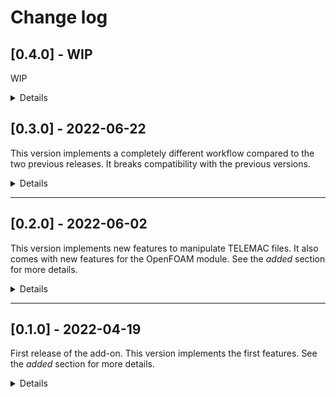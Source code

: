 # Change log

## [0.4.0] - WIP

WIP

<details><summary>Details</summary>

### Added

### Fixed

### Changed

</details>

## [0.3.0] - 2022-06-22

This version implements a completely different workflow compared to the two previous releases.
It breaks compatibility with the previous versions.

<details><summary>Details</summary>

### Added

* **Edit > Preferences > Addons > Toolsbox blender**

    * Indicate specific settings for:
        * Logging level
        * Name of the extensions of files to import for each module

* **Point data management**

    * There are now operators to add/remove point data to import as vertex colors.

* **File > Import > (OpenFOAM / TELEMAC)**

    * Import (OpenFOAM / TELEMAC) files from this menu
    * Precise import settings from the import window

* **Sequence objects (OpenFOAM / TELEMAC)**

    * Edit file_path property of sequence objects (resolves #2)

* **View3D > (OpenFOAM / TELEMAC)**

    * New menu to use operators related to (OpenFOAM / TELEMAC) objects

### Changed

* **View3D > sidebar > (OpenFOAM / TELEMAC)**

    * New panels to manage preview for imported objects

* **Properties > Object > (OpenFOAM / TELEMAC)**

    * New panels to manage sequence objects

* **Properties**

    * Reorganized all the properties of the addon. It will be easier to add new features now.
    
</details>

--------------------------------------------------------------------------------

## [0.2.0] - 2022-06-02

This version implements new features to manipulate TELEMAC files.
It also comes with new features for the OpenFOAM module.
See the *added* section for more details.

<details><summary>Details</summary>

### Added

* **View 3D > Sidebar > OpenFOAM**

    * Small OpenFOAM icon
    * Select 'None' under preview 'points data'
    * Option: decompose polyhedra
    * Option: triangulate
    * Option: case type ('decomposed' or 'reconstructed')

* **View 3D > Sidebar > TELEMAC**

    * Small TELEMAC icon

    * Import a TELEMAC file (.slf)
        * Reload the file when temporary data is not loaded
        * Can import 2D/3D files:
            * Case: 2D
                * Tries two generate two objects
                    * One with z-values set to 'BOTTOM' or 'FOND'
                    * One with z-values set to 'WATER DEPTH', 'HAUTEUR D'EAU', 'FREE SURFACE or 'SURFACE LIBRE'
            * Case: 3D
                * Tries two generate an object per plane
                    * z-values of the generated objects are set to 'ELEVATION Z' or 'COTE Z'
    
    * Preview
        * Select a time step
        * Select the set of data to preview (point data, visible in "material preview")
        * Option: normalize (remap vertices in [-1;1])

    * Create a sequence
        * Type a list of point data variables to import as vertex colors
        * Give a name to the sequence
        * Type: mesh sequence
            * Select start/end time points
            * Behaviour: *generates a shape key for each time step in the selected time frame. Ideal for short sequences.*
        * Type: streaming sequence
            * Select a start frame
            * Select the length of the animation
            * Behaviour: *generates the mesh which corresponds to the current frame and time point. Updates automatically when the frame changes. Ideal for long sequences.*

    * Preview objects are generated under a collection named 'TBB_TELEMAC'
    * Values for vertex colors are ramaped into [0;1] using global min/max

* **Object properties > OpenFOAM Streaming sequence**

    * *This panel is only accessible for streaming sequences*

    * Option: shade smooth
    * Option: decompose polyhedra
    * Option: triangulate
    * Option: case type ('decomposed' or 'reconstructed')

* **Object properties > TELEMAC Streaming sequence**

    * *This panel is only accessible for streaming sequences*

    * Streaming sequence settings
        * Update checkbox (enable/disable updates for this sequence)
        * Edit the start frame
        * Edit the length of the animation
        * Option: shade smooth
        * Option: normalize
        * Edit the list of point data to import each frame
        * Interpolate (interpolates vertices and vertex colors)
            * Select interpolation method
            * Select the number of time steps to add between each time point

* **Object properties > TELEMAC Mesh sequence**

    * *This panel is only accessible for mesh sequences*

    * Mesh sequence settings
        * Edit the list of point data to import each frame

### Fixed

* **OpenFOAM**

    * Create sequence operator was not using 'load_openfoam_file'

### Changed

* **Files**

    * Global file architecture (changed module name from 'src' to 'tbb')
    * Now using absolute paths instead of relative paths for imports
    * Now using an autoloader to register classes
    * Refactored some utils functions and classes so they can be used for both modules

* **UI**

    * Split 'Blender toolsbox panel' into two different panels (OpenFOAM / TELEMAC)

* **OpenFOAM**

    * Preview objects are now generated under a collection named 'TBB_OpenFOAM'
    * Renamed 'OpenFOAM sequence settings' into 'OpenFOAM Streaming sequence' in the object properties for streaming sequences

* **Properties**

    * Refactored organization of properties (see schema in the docs)

</details>

--------------------------------------------------------------------------------

## [0.1.0] - 2022-04-19

First release of the add-on. This version implements the first features.
See the *added* section for more details.

<details><summary>Details</summary>

### Added

* **View 3D > Sidebar > Blender toolsbox panel > OpenFOAM**

    * Import an OpenFOAM file (.foam)
        * Reload the file when temporary data is not loaded

    * Preview
        * Select a time step
        * Select the set of data to preview (point data, visible in "material preview")
        * Clip
            * Clip by a scalar
                * Select a scalar
                * Type a value
                * Invert

    * Create a sequence
        * Type a list of point data variables to import as vertex colors
        * Give a name to the sequence
        * Type: mesh sequence (uses the [Stop-motion-OBJ add-on](https://github.com/neverhood311/Stop-motion-OBJ))
            * Select start/end time points
            * Behaviour: *generates a mesh for each time step in the selected time frame and shows the mesh which corresponds to the current frame and time point. Ideal for small meshes.*
        * Type: streaming sequence
            * Select a start frame
            * Select the length of the animation
            * Behaviour: *generates the mesh which corresponds to the current frame and time point. Updates automatically when the frame changes. Ideal for large meshes.*

* **Object properties > OpenFOAM Sequence settings**

    * *This panel is only accessible for streaming sequences*

    * Streaming sequence settings
        * Update checkbox (enable/disable updates for this sequence)
        * Edit the start frame
        * Edit the length of the animation
        * Edit the list of point data to import each frame
        * Clip settings
            * Clip by a scalar
                * Select a scalar
                * Type a value
                * Invert

</details>